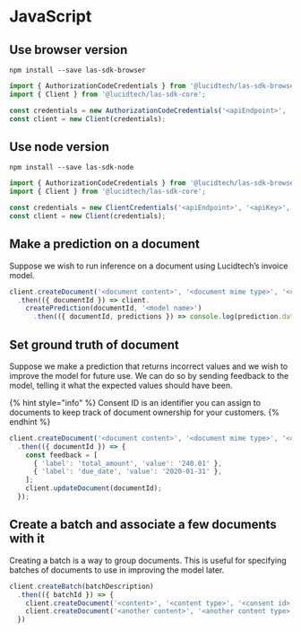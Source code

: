 # JavaScript

## Use browser version

```shell
npm install --save las-sdk-browser
```
```javascript
import { AuthorizationCodeCredentials } from '@lucidtech/las-sdk-browser';
import { Client } from '@lucidtech/las-sdk-core';

const credentials = new AuthorizationCodeCredentials('<apiEndpoint>', '<apiKey>', '<clientId>',  '<redirectUri>', '<launchUriFn>', '<authEndpoint>');
const client = new Client(credentials);
```

## Use node version

```shell
npm install --save las-sdk-node
```
```javascript
import { AuthorizationCodeCredentials } from '@lucidtech/las-sdk-browser';
import { Client } from '@lucidtech/las-sdk-core';

const credentials = new ClientCredentials('<apiEndpoint>', '<apiKey>', '<clientId>',  '<clientSecret>', '<authEndpoint>');
const client = new Client(credentials);
```

## Make a prediction on a document

Suppose we wish to run inference on a document using Lucidtech’s invoice model.

```javascript
client.createDocument('<document content>', '<document mime type>', '<consent id>')
  .then(({ documentId }) => client.
    createPrediction(documentId, '<model name>')
      .then(({ documentId, predictions }) => console.log(prediction.data)));
```

## Set ground truth of document

Suppose we make a prediction that returns incorrect values and we wish to improve the model for future use. We can do so by sending feedback to the model, telling it what the expected values should have been.

{% hint style="info" %}
Consent ID is an identifier you can assign to documents to keep track of document ownership for your customers.
{% endhint %}

```javascript
client.createDocument('<document content>', '<document mime type>', '<consent id>')
  .then(({ documentId }) => {
    const feedback = [
      { 'label': 'total_amount', 'value': '240.01' },
      { 'label': 'due_date', 'value': '2020-01-31' },
    ];
    client.updateDocument(documentId);
  });
```

## Create a batch and associate a few documents with it

Creating a batch is a way to group documents. This is useful for specifying batches of documents to use in improving the model later.

```javascript
client.createBatch(batchDescription)
  .then(({ batchId }) => {
    client.createDocument('<content>', '<content type>', '<consent id>', batchId)
    client.createDocument('<another content>', '<another content type>', '<consent id>', batchId);
  })
```

